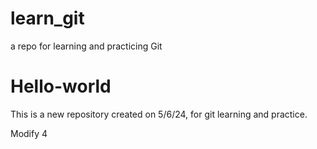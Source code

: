 # learn_git
a repo for learning and practicing Git

Hello-world
===========

This is a new repository created on 5/6/24, for git learning and practice.

Modify 4
